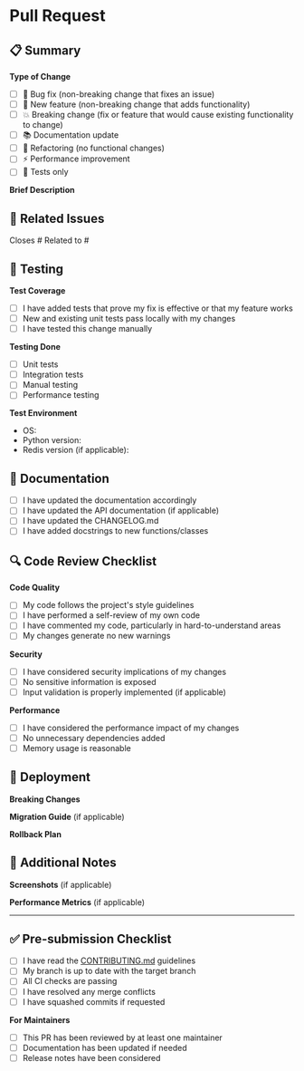 # Pull Request

## 📋 Summary

**Type of Change**
- [ ] 🐛 Bug fix (non-breaking change that fixes an issue)
- [ ] 🚀 New feature (non-breaking change that adds functionality)  
- [ ] 💥 Breaking change (fix or feature that would cause existing functionality to change)
- [ ] 📚 Documentation update
- [ ] 🔧 Refactoring (no functional changes)
- [ ] ⚡ Performance improvement
- [ ] 🧪 Tests only

**Brief Description**
<!-- Provide a clear and concise description of what this PR does -->

## 🔗 Related Issues

Closes #<!-- issue number -->
Related to #<!-- issue number -->

## 🧪 Testing

**Test Coverage**
- [ ] I have added tests that prove my fix is effective or that my feature works
- [ ] New and existing unit tests pass locally with my changes
- [ ] I have tested this change manually

**Testing Done**
<!-- Describe the testing you've performed -->
- [ ] Unit tests
- [ ] Integration tests  
- [ ] Manual testing
- [ ] Performance testing

**Test Environment**
- OS: <!-- e.g., macOS 13.5, Ubuntu 22.04 -->
- Python version: <!-- e.g., 3.11.5 -->
- Redis version (if applicable): <!-- e.g., 7.0 -->

## 📖 Documentation

- [ ] I have updated the documentation accordingly
- [ ] I have updated the API documentation (if applicable)
- [ ] I have updated the CHANGELOG.md
- [ ] I have added docstrings to new functions/classes

## 🔍 Code Review Checklist

**Code Quality**
- [ ] My code follows the project's style guidelines
- [ ] I have performed a self-review of my own code
- [ ] I have commented my code, particularly in hard-to-understand areas
- [ ] My changes generate no new warnings

**Security**
- [ ] I have considered security implications of my changes
- [ ] No sensitive information is exposed
- [ ] Input validation is properly implemented (if applicable)

**Performance**
- [ ] I have considered the performance impact of my changes
- [ ] No unnecessary dependencies added
- [ ] Memory usage is reasonable

## 🚀 Deployment

**Breaking Changes**
<!-- If this is a breaking change, describe what breaks and how to migrate -->

**Migration Guide** (if applicable)
<!-- Provide steps for users to update their code -->

**Rollback Plan**
<!-- How can this change be reverted if needed? -->

## 📝 Additional Notes

<!-- Any additional information that would be helpful for reviewers -->

**Screenshots** (if applicable)
<!-- Add screenshots for UI changes or visualizations -->

**Performance Metrics** (if applicable)
<!-- Before/after performance comparisons -->

---

## ✅ Pre-submission Checklist

- [ ] I have read the [CONTRIBUTING.md](../CONTRIBUTING.md) guidelines
- [ ] My branch is up to date with the target branch
- [ ] All CI checks are passing
- [ ] I have resolved any merge conflicts
- [ ] I have squashed commits if requested

**For Maintainers**
- [ ] This PR has been reviewed by at least one maintainer
- [ ] Documentation has been updated if needed
- [ ] Release notes have been considered